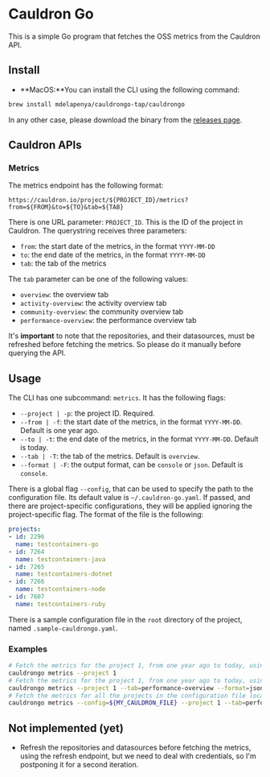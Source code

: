 # Cauldron Go

This is a simple Go program that fetches the OSS metrics from the Cauldron API.

## Install

- **MacOS:**You can install the CLI using the following command:

```sh
brew install mdelapenya/cauldrongo-tap/cauldrongo
```

In any other case, please download the binary from the [releases page](https://github.com/mdelapenya/cauldrongo/releases).

## Cauldron APIs

### Metrics

The metrics endpoint has the following format:

```
https://cauldron.io/project/${PROJECT_ID}/metrics?from=${FROM}&to=${TO}&tab=${TAB}
```

There is one URL parameter: `PROJECT_ID`. This is the ID of the project in Cauldron. The querystring receives three parameters:

- `from`: the start date of the metrics, in the format `YYYY-MM-DD`
- `to`: the end date of the metrics, in the format `YYYY-MM-DD`
- `tab`: the tab of the metrics

The `tab` parameter can be one of the following values:

- `overview`: the overview tab
- `activity-overview`: the activity overview tab
- `community-overview`: the community overview tab
- `performance-overview`: the performance overview tab

It's **important** to note that the repositories, and their datasources, must be refreshed before fetching the metrics. So please do it manually before querying the API.

## Usage

The CLI has one subcommand: `metrics`. It has the following flags:

- `--project | -p`: the project ID. Required.
- `--from | -f`: the start date of the metrics, in the format `YYYY-MM-DD`. Default is one year ago.
- `--to | -t`: the end date of the metrics, in the format `YYYY-MM-DD`. Default is today.
- `--tab | -T`: the tab of the metrics. Default is `overview`.
- `--format | -F`: the output format, can be `console` or `json`. Default is `console`.

There is a global flag `--config`, that can be used to specify the path to the configuration file. Its default value is `~/.cauldron-go.yaml`. If passed, and there are project-specific configurations, they will be applied ignoring the project-specific flag. The format of the file is the following:

```yaml
projects:
- id: 2296
  name: testcontainers-go
- id: 7264
  name: testcontainers-java
- id: 7265
  name: testcontainers-dotnet
- id: 7266
  name: testcontainers-node
- id: 7607
  name: testcontainers-ruby
```

There is a sample configuration file in the `root` directory of the project, named `.sample-cauldrongo.yaml`.

### Examples

```sh
# Fetch the metrics for the project 1, from one year ago to today, using the overview tab, in the console format.
cauldrongo metrics --project 1
# Fetch the metrics for the project 1, from one year ago to today, using the performance overview tab, in the JSON format.
cauldrongo metrics --project 1 --tab=performance-overview --format=json
# Fetch the metrics for all the projects in the configuration file located in the ${MY_CAULDRON_FILE} path, from one year ago to today, using the performance overview tab, in the JSON format.
cauldrongo metrics --config=${MY_CAULDRON_FILE} --project 1 --tab=performance-overview --format=json
```

## Not implemented (yet)

- Refresh the repositories and datasources before fetching the metrics, using the refresh endpoint, but we need to deal with credentials, so I'm postponing it for a second iteration.
